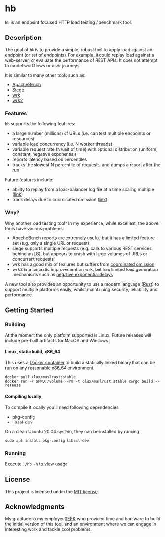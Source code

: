 # hb

`hb` is an endpoint focused HTTP load testing / benchmark tool.

## Description

The goal of `hb` is to provide a simple, robust tool to apply load against an endpoint (or set of endpoints). For example, it could replay load against a web-server, or evaluate the performance of REST APIs.
It does not attempt to model workflows or user journeys.

It is similar to many other tools such as:
* [ApacheBench](https://httpd.apache.org/docs/current/programs/ab.html)
* [Siege](https://github.com/JoeDog/siege)
* [wrk](https://github.com/wg/wrk)
* [wrk2](https://github.com/giltene/wrk2)

### Features

`hb` supports the following features:
* a large number (millions) of URLs (i.e. can test multiple endpoints or resources)
* variable load concurrency (i.e. N worker threads)
* variable request rate (N/unit of time) with optional distribution (uniform, constant, negative exponential)
* reports latency based on percentiles
* tracks the slowest N percentile of requests, and dumps a report after the run

Future features include:
* ability to replay from a load-balancer log file at a time scaling multiple ([link](https://github.com/markpritchard/hb/issues/2))
* track delays due to coordinated omission ([link](https://github.com/markpritchard/hb/issues/3))

### Why?

Why another load testing tool? In my experience, while excellent, the above tools have various problems:
* ApacheBench reports are extremely useful, but it has a limited feature set (e.g. only a single URL or request)
* siege supports multiple requests (e.g. calls to various REST services behind an LB), but appears to crash with large volumes of URLs or concurrent requests
* wrk has a good mix of features but suffers from [coordinated omission](https://www.youtube.com/watch?v=lJ8ydIuPFeU)
* wrk2 is a fantastic improvement on wrk, but has limited load generation mechanisms such as [negative exponential delays](http://perfdynamics.blogspot.com/2012/05/load-testing-with-uniform-vs.html) 

A new tool also provides an opportunity to use a modern language ([Rust](https://www.rust-lang.org/)) to support multiple platforms easily, whilst maintaining security, reliability and performance.

## Getting Started

### Building

At the moment the only platform supported is Linux. Future releases will include pre-built artifacts for MacOS and Windows.

#### Linux, static build, x86_64

This uses a [Docker container](https://github.com/clux/muslrust/) to build a statically linked binary that can be run on any reasonable x86_64 environment.

```
docker pull clux/muslrust:stable
docker run -v $PWD:/volume --rm -t clux/muslrust:stable cargo build --release
```

#### Compiling locally
To compile it locally you'll need following dependencies
- pkg-config
- libssl-dev

On a clean Ubuntu 20.04 system, they can be installed by running
```
sudo apt install pkg-config libssl-dev
```

### Running

Execute `./hb -h` to view usage.

## License

This project is licensed under the [MIT license](LICENSE.txt).

## Acknowledgments

My gratitude to my employer [SEEK](https://seek.com.au) who provided time and hardware to build the initial version of this tool, and an environment where we can engage in interesting work and tackle cool problems.
